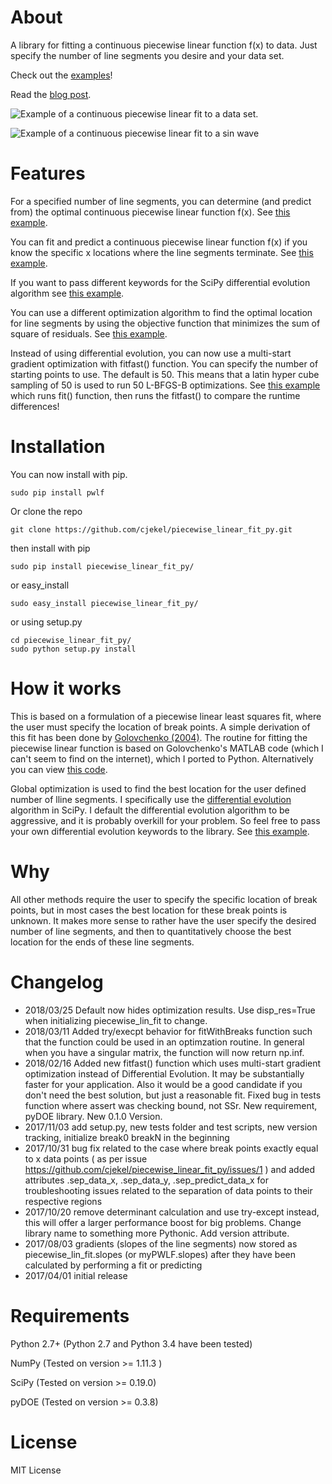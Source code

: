# About
A library for fitting a continuous piecewise linear function f(x) to data. Just specify the number of line segments you desire and your data set.

Check out the [examples](https://github.com/cjekel/piecewise_linear_fit_py/tree/master/examples)!

Read the [blog post](http://jekel.me/2017/Fit-a-piecewise-linear-function-to-data/).

![Example of a continuous piecewise linear fit to a data set.](https://raw.githubusercontent.com/cjekel/piecewise_linear_fit_py/master/examples/examplePiecewiseFit.png)

![Example of a continuous piecewise linear fit to a sin wave](https://raw.githubusercontent.com/cjekel/piecewise_linear_fit_py/master/examples/sinWaveFit.png)

# Features
For a specified number of line segments, you can determine (and predict from) the optimal continuous piecewise linear function f(x). See [this example](https://github.com/cjekel/piecewise_linear_fit_py/blob/master/examples/fitForSpecifiedNumberOfLineSegments.py).

You can fit and predict a continuous piecewise linear function f(x) if you know the specific x locations where the line segments terminate. See [this example](https://github.com/cjekel/piecewise_linear_fit_py/blob/master/examples/fitWithKnownLineSegmentLocations.py).

If you want to pass different keywords for the SciPy differential evolution algorithm see [this example](https://github.com/cjekel/piecewise_linear_fit_py/blob/master/examples/fitForSpecifiedNumberOfLineSegments_passDiffEvoKeywords.py).

You can use a different optimization algorithm to find the optimal location for line segments by using the objective function that minimizes the sum of square of residuals. See [this example](https://github.com/cjekel/piecewise_linear_fit_py/blob/master/examples/useCustomOptimizationRoutine.py).

Instead of using differential evolution, you can now use a multi-start gradient optimization with fitfast() function. You can specify the number of starting points to use. The default is 50. This means that a latin hyper cube sampling of 50 is used to run 50 L-BFGS-B optimizations. See [this example](https://github.com/cjekel/piecewise_linear_fit_py/blob/master/examples/sineWave_time_compare.py) which runs fit() function, then runs the fitfast() to compare the runtime differences!

# Installation

You can now install with pip.
```
sudo pip install pwlf
```

Or clone the repo
```
git clone https://github.com/cjekel/piecewise_linear_fit_py.git
```

then install with pip
```
sudo pip install piecewise_linear_fit_py/
```

or easy_install
```
sudo easy_install piecewise_linear_fit_py/
```

or using setup.py
```
cd piecewise_linear_fit_py/
sudo python setup.py install
```

# How it works
This is based on a formulation of a piecewise linear least squares fit, where the user must specify the location of break points. A simple derivation of this fit has been done by [Golovchenko (2004)](http://golovchenko.org/docs/ContinuousPiecewiseLinearFit.pdf). The routine for fitting the piecewise linear function is based on Golovchenko's MATLAB code (which I can't seem to find on the internet), which I ported to Python. Alternatively you can view [this code](https://www.mathworks.com/matlabcentral/fileexchange/40913-piecewise-linear-least-square-fit).

Global optimization is used to find the best location for the user defined number of lline segments. I specifically use the [differential evolution](https://docs.scipy.org/doc/scipy-0.17.0/reference/generated/scipy.optimize.differential_evolution.html) algorithm in SciPy. I default the differential evolution algorithm to be aggressive, and it is probably overkill for your problem. So feel free to pass your own differential evolution keywords to the library. See [this example](https://github.com/cjekel/piecewise_linear_fit_py/blob/master/examples/fitForSpecifiedNumberOfLineSegments_passDiffEvoKeywords.py).

# Why
All other methods require the user to specify the specific location of break points, but in most cases the best location for these break points is unknown. It makes more sense to rather have the user specify the desired number of line segments, and then to quantitatively choose the best location for the ends of these line segments.

# Changelog
- 2018/03/25 Default now hides optimization results. Use disp_res=True when initializing piecewise_lin_fit to change.
- 2018/03/11 Added try/execpt behavior for fitWithBreaks function such that the function could be used in an optimzation routine. In general when you have a singular matrix, the function will now return np.inf.
- 2018/02/16 Added new fitfast() function which uses multi-start gradient optimization instead of Differential Evolution. It may be substantially faster for your application. Also it would be a good candidate if you don't need the best solution, but just a reasonable fit. Fixed bug in tests function where assert was checking bound, not SSr. New requirement, pyDOE library. New 0.1.0 Version.
- 2017/11/03 add setup.py, new tests folder and test scripts, new version tracking, initialize break0 breakN in the beginning
- 2017/10/31 bug fix related to the case where break points exactly equal to x data points ( as per issue https://github.com/cjekel/piecewise_linear_fit_py/issues/1 ) and added attributes .sep_data_x, .sep_data_y, .sep_predict_data_x for troubleshooting issues related to the separation of data points to their respective regions
- 2017/10/20 remove determinant calculation and use try-except instead, this will offer a larger performance boost for big problems. Change library name to something more Pythonic. Add version attribute.
- 2017/08/03 gradients (slopes of the line segments) now stored as piecewise_lin_fit.slopes (or myPWLF.slopes) after they have been calculated by performing a fit or predicting
- 2017/04/01 initial release

# Requirements
Python 2.7+ (Python 2.7 and Python 3.4 have been tested)

NumPy (Tested on version >= 1.11.3 )

SciPy (Tested on version >= 0.19.0)

pyDOE (Tested on version >= 0.3.8)

# License
MIT License
